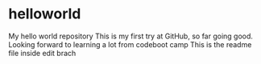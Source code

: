 # helloworld
My hello world repository
This is my first try at GitHub, so far going good.
Looking forward to learning a lot from codeboot camp
This is the readme file inside edit brach
